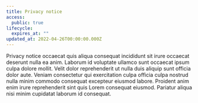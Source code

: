 ```yaml
---
title: Privacy notice
access:
  public: true
lifecycle:
  expires_at: ""
updated_at: 2022-04-26T00:00:00.000Z
---
```

Privacy notice occaecat quis aliqua consequat incididunt sit irure occaecat deserunt nulla ea anim. Laborum id voluptate ullamco sunt occaecat ipsum culpa dolore mollit. Velit dolor reprehenderit ut nulla duis aliquip sunt officia dolor aute. Veniam consectetur qui exercitation culpa officia culpa nostrud nulla minim commodo consequat excepteur eiusmod labore. Proident anim enim irure reprehenderit sint quis Lorem consequat eiusmod. Pariatur aliqua nisi minim cupidatat laborum id consequat.
